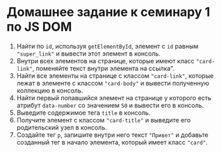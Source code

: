 # Домашнее задание к семинару 1 по JS DOM

1. Найти по `id`, используя `getElementById`, элемент с `id` равным `"super_link"` и вывести этот элемент в консоль.
2. Внутри всех элементов на странице, которые имеют класс `"card-link"`, поменяйте текст внутри элемента на ссылка".
3. Найти все элементы на странице с классом `"card-link"`, которые лежат в элементе с классом `"card-body"` и вывести полученную коллекцию в консоль.
4. Найти первый попавшийся элемент на странице у которого есть атрибут `data-number` со значением `50` и вывести его в консоль.
5. Выведите содержимое тега `title` в консоль.
6. Получите элемент с классом `"card-title"` и выведите его родительский узел в консоль.
7. Создайте тег `p`, запишите внутри него текст `"Привет"` и добавьте созданный тег в начало элемента, который имеет класс `"card"`.
